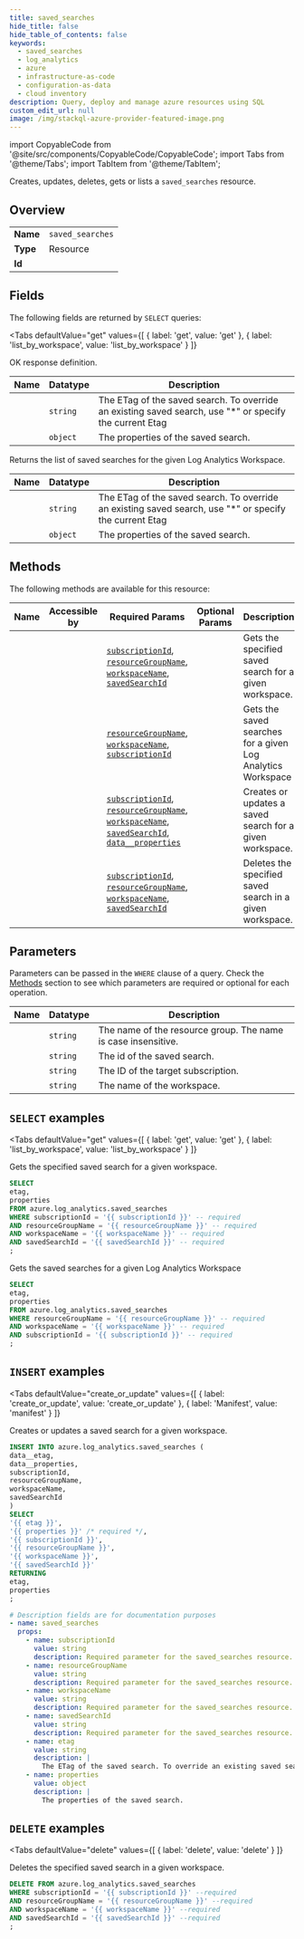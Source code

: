 ```yaml
--- 
title: saved_searches
hide_title: false
hide_table_of_contents: false
keywords:
  - saved_searches
  - log_analytics
  - azure
  - infrastructure-as-code
  - configuration-as-data
  - cloud inventory
description: Query, deploy and manage azure resources using SQL
custom_edit_url: null
image: /img/stackql-azure-provider-featured-image.png
---
```


import CopyableCode from '@site/src/components/CopyableCode/CopyableCode';
import Tabs from '@theme/Tabs';
import TabItem from '@theme/TabItem';

Creates, updates, deletes, gets or lists a <code>saved_searches</code> resource.

## Overview
<table><tbody>
<tr><td><b>Name</b></td><td><code>saved_searches</code></td></tr>
<tr><td><b>Type</b></td><td>Resource</td></tr>
<tr><td><b>Id</b></td><td><CopyableCode code="azure.log_analytics.saved_searches" /></td></tr>
</tbody></table>

## Fields

The following fields are returned by `SELECT` queries:

<Tabs
    defaultValue="get"
    values={[
        { label: 'get', value: 'get' },
        { label: 'list_by_workspace', value: 'list_by_workspace' }
    ]}
>
<TabItem value="get">

OK response definition.

<table>
<thead>
    <tr>
    <th>Name</th>
    <th>Datatype</th>
    <th>Description</th>
    </tr>
</thead>
<tbody>
<tr>
    <td><CopyableCode code="etag" /></td>
    <td><code>string</code></td>
    <td>The ETag of the saved search. To override an existing saved search, use "*" or specify the current Etag</td>
</tr>
<tr>
    <td><CopyableCode code="properties" /></td>
    <td><code>object</code></td>
    <td>The properties of the saved search.</td>
</tr>
</tbody>
</table>
</TabItem>
<TabItem value="list_by_workspace">

Returns the list of saved searches for the given Log Analytics Workspace.

<table>
<thead>
    <tr>
    <th>Name</th>
    <th>Datatype</th>
    <th>Description</th>
    </tr>
</thead>
<tbody>
<tr>
    <td><CopyableCode code="etag" /></td>
    <td><code>string</code></td>
    <td>The ETag of the saved search. To override an existing saved search, use "*" or specify the current Etag</td>
</tr>
<tr>
    <td><CopyableCode code="properties" /></td>
    <td><code>object</code></td>
    <td>The properties of the saved search.</td>
</tr>
</tbody>
</table>
</TabItem>
</Tabs>

## Methods

The following methods are available for this resource:

<table>
<thead>
    <tr>
    <th>Name</th>
    <th>Accessible by</th>
    <th>Required Params</th>
    <th>Optional Params</th>
    <th>Description</th>
    </tr>
</thead>
<tbody>
<tr>
    <td><a href="#get"><CopyableCode code="get" /></a></td>
    <td><CopyableCode code="select" /></td>
    <td><a href="#parameter-subscriptionId"><code>subscriptionId</code></a>, <a href="#parameter-resourceGroupName"><code>resourceGroupName</code></a>, <a href="#parameter-workspaceName"><code>workspaceName</code></a>, <a href="#parameter-savedSearchId"><code>savedSearchId</code></a></td>
    <td></td>
    <td>Gets the specified saved search for a given workspace.</td>
</tr>
<tr>
    <td><a href="#list_by_workspace"><CopyableCode code="list_by_workspace" /></a></td>
    <td><CopyableCode code="select" /></td>
    <td><a href="#parameter-resourceGroupName"><code>resourceGroupName</code></a>, <a href="#parameter-workspaceName"><code>workspaceName</code></a>, <a href="#parameter-subscriptionId"><code>subscriptionId</code></a></td>
    <td></td>
    <td>Gets the saved searches for a given Log Analytics Workspace</td>
</tr>
<tr>
    <td><a href="#create_or_update"><CopyableCode code="create_or_update" /></a></td>
    <td><CopyableCode code="insert" /></td>
    <td><a href="#parameter-subscriptionId"><code>subscriptionId</code></a>, <a href="#parameter-resourceGroupName"><code>resourceGroupName</code></a>, <a href="#parameter-workspaceName"><code>workspaceName</code></a>, <a href="#parameter-savedSearchId"><code>savedSearchId</code></a>, <a href="#parameter-data__properties"><code>data__properties</code></a></td>
    <td></td>
    <td>Creates or updates a saved search for a given workspace.</td>
</tr>
<tr>
    <td><a href="#delete"><CopyableCode code="delete" /></a></td>
    <td><CopyableCode code="delete" /></td>
    <td><a href="#parameter-subscriptionId"><code>subscriptionId</code></a>, <a href="#parameter-resourceGroupName"><code>resourceGroupName</code></a>, <a href="#parameter-workspaceName"><code>workspaceName</code></a>, <a href="#parameter-savedSearchId"><code>savedSearchId</code></a></td>
    <td></td>
    <td>Deletes the specified saved search in a given workspace.</td>
</tr>
</tbody>
</table>

## Parameters

Parameters can be passed in the `WHERE` clause of a query. Check the [Methods](#methods) section to see which parameters are required or optional for each operation.

<table>
<thead>
    <tr>
    <th>Name</th>
    <th>Datatype</th>
    <th>Description</th>
    </tr>
</thead>
<tbody>
<tr id="parameter-resourceGroupName">
    <td><CopyableCode code="resourceGroupName" /></td>
    <td><code>string</code></td>
    <td>The name of the resource group. The name is case insensitive.</td>
</tr>
<tr id="parameter-savedSearchId">
    <td><CopyableCode code="savedSearchId" /></td>
    <td><code>string</code></td>
    <td>The id of the saved search.</td>
</tr>
<tr id="parameter-subscriptionId">
    <td><CopyableCode code="subscriptionId" /></td>
    <td><code>string</code></td>
    <td>The ID of the target subscription.</td>
</tr>
<tr id="parameter-workspaceName">
    <td><CopyableCode code="workspaceName" /></td>
    <td><code>string</code></td>
    <td>The name of the workspace.</td>
</tr>
</tbody>
</table>

## `SELECT` examples

<Tabs
    defaultValue="get"
    values={[
        { label: 'get', value: 'get' },
        { label: 'list_by_workspace', value: 'list_by_workspace' }
    ]}
>
<TabItem value="get">

Gets the specified saved search for a given workspace.

```sql
SELECT
etag,
properties
FROM azure.log_analytics.saved_searches
WHERE subscriptionId = '{{ subscriptionId }}' -- required
AND resourceGroupName = '{{ resourceGroupName }}' -- required
AND workspaceName = '{{ workspaceName }}' -- required
AND savedSearchId = '{{ savedSearchId }}' -- required
;
```
</TabItem>
<TabItem value="list_by_workspace">

Gets the saved searches for a given Log Analytics Workspace

```sql
SELECT
etag,
properties
FROM azure.log_analytics.saved_searches
WHERE resourceGroupName = '{{ resourceGroupName }}' -- required
AND workspaceName = '{{ workspaceName }}' -- required
AND subscriptionId = '{{ subscriptionId }}' -- required
;
```
</TabItem>
</Tabs>


## `INSERT` examples

<Tabs
    defaultValue="create_or_update"
    values={[
        { label: 'create_or_update', value: 'create_or_update' },
        { label: 'Manifest', value: 'manifest' }
    ]}
>
<TabItem value="create_or_update">

Creates or updates a saved search for a given workspace.

```sql
INSERT INTO azure.log_analytics.saved_searches (
data__etag,
data__properties,
subscriptionId,
resourceGroupName,
workspaceName,
savedSearchId
)
SELECT 
'{{ etag }}',
'{{ properties }}' /* required */,
'{{ subscriptionId }}',
'{{ resourceGroupName }}',
'{{ workspaceName }}',
'{{ savedSearchId }}'
RETURNING
etag,
properties
;
```
</TabItem>
<TabItem value="manifest">

```yaml
# Description fields are for documentation purposes
- name: saved_searches
  props:
    - name: subscriptionId
      value: string
      description: Required parameter for the saved_searches resource.
    - name: resourceGroupName
      value: string
      description: Required parameter for the saved_searches resource.
    - name: workspaceName
      value: string
      description: Required parameter for the saved_searches resource.
    - name: savedSearchId
      value: string
      description: Required parameter for the saved_searches resource.
    - name: etag
      value: string
      description: |
        The ETag of the saved search. To override an existing saved search, use "*" or specify the current Etag
    - name: properties
      value: object
      description: |
        The properties of the saved search.
```
</TabItem>
</Tabs>


## `DELETE` examples

<Tabs
    defaultValue="delete"
    values={[
        { label: 'delete', value: 'delete' }
    ]}
>
<TabItem value="delete">

Deletes the specified saved search in a given workspace.

```sql
DELETE FROM azure.log_analytics.saved_searches
WHERE subscriptionId = '{{ subscriptionId }}' --required
AND resourceGroupName = '{{ resourceGroupName }}' --required
AND workspaceName = '{{ workspaceName }}' --required
AND savedSearchId = '{{ savedSearchId }}' --required
;
```
</TabItem>
</Tabs>
